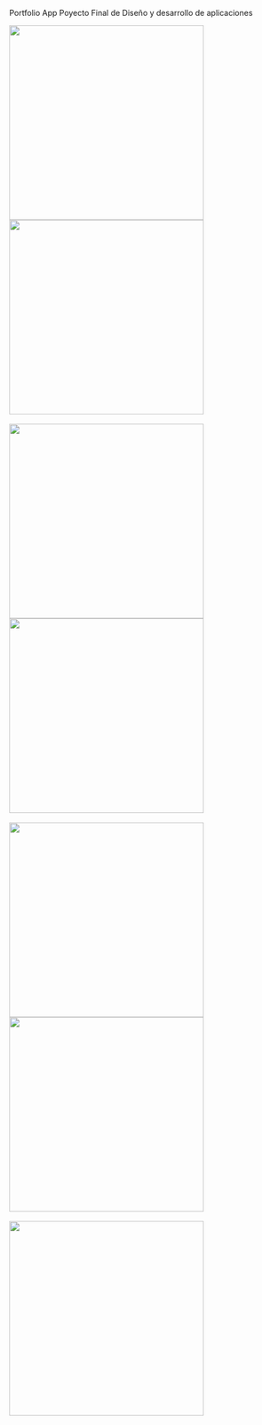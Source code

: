 Portfolio App Poyecto Final de Diseño y desarrollo de aplicaciones

<a><img src="https://github.com/jfreakp/project_app/blob/main/screenshot/1.png" width="350">
<a><img src="https://github.com/jfreakp/project_app/blob/main/screenshot/2.png" width="350">
<br>
<br>
<a><img src="https://github.com/jfreakp/project_app/blob/main/screenshot/3.png" width="350">
<a><img src="https://github.com/jfreakp/project_app/blob/main/screenshot/4.png" width="350">
<br>
<br>
<a><img src="https://github.com/jfreakp/project_app/blob/main/screenshot/5.png" width="350">
<a><img src="https://github.com/jfreakp/project_app/blob/main/screenshot/6.png" width="350">
<br>
<br>
<a><img src="https://github.com/jfreakp/project_app/blob/main/screenshot/7.png" width="350">
